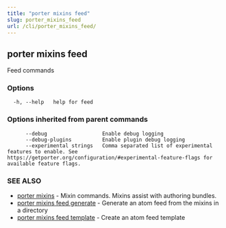 ```yaml
---
title: "porter mixins feed"
slug: porter_mixins_feed
url: /cli/porter_mixins_feed/
---
```

## porter mixins feed

Feed commands

### Options

```
  -h, --help   help for feed
```

### Options inherited from parent commands

```
      --debug                  Enable debug logging
      --debug-plugins          Enable plugin debug logging
      --experimental strings   Comma separated list of experimental features to enable. See https://getporter.org/configuration/#experimental-feature-flags for available feature flags.
```

### SEE ALSO

* [porter mixins](/cli/porter_mixins/)	 - Mixin commands. Mixins assist with authoring bundles.
* [porter mixins feed generate](/cli/porter_mixins_feed_generate/)	 - Generate an atom feed from the mixins in a directory
* [porter mixins feed template](/cli/porter_mixins_feed_template/)	 - Create an atom feed template


